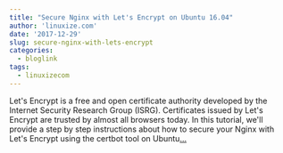 ```yaml
---
title: "Secure Nginx with Let's Encrypt on Ubuntu 16.04"
author: 'linuxize.com'
date: '2017-12-29'
slug: secure-nginx-with-lets-encrypt
categories:
  - bloglink
tags:
  - linuxizecom
---
```


Let's Encrypt is a free and open certificate authority developed by the Internet Security Research Group (ISRG). Certificates issued by Let's Encrypt are trusted by almost all browsers today. In this tutorial, we'll provide a step by step instructions about how to secure your Nginx with Let's Encrypt using the certbot tool on Ubuntu[... <i class="fas fa-external-link-alt"></i>](https://linuxize.com/post/secure-nginx-with-let-s-encrypt-on-ubuntu-16-04/)

